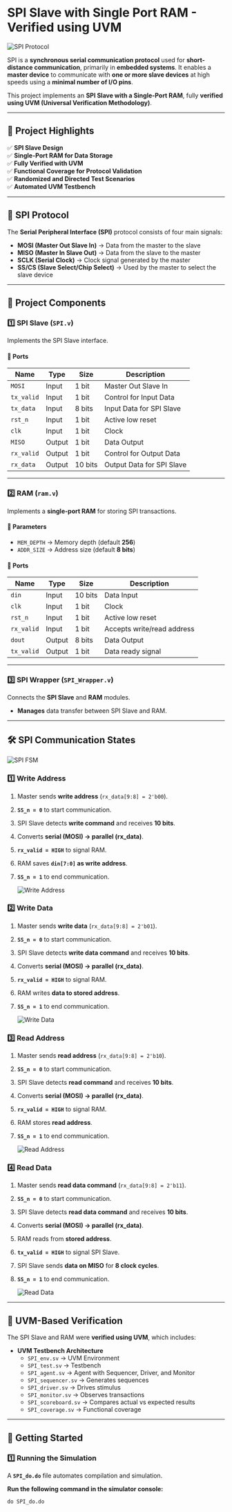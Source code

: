 # **SPI Slave with Single Port RAM - Verified using UVM**

![SPI Protocol](Images/SPI_Protocol.gif)

SPI is a **synchronous serial communication protocol** used for **short-distance communication**, primarily in **embedded systems**. It enables a **master device** to communicate with **one or more slave devices** at high speeds using a **minimal number of I/O pins**.

This project implements an **SPI Slave with a Single-Port RAM**, fully **verified using UVM (Universal Verification Methodology)**.

---

## **📌 Project Highlights**
✅ **SPI Slave Design**  
✅ **Single-Port RAM for Data Storage**  
✅ **Fully Verified with UVM**  
✅ **Functional Coverage for Protocol Validation**  
✅ **Randomized and Directed Test Scenarios**  
✅ **Automated UVM Testbench**  

---

## **🔹 SPI Protocol**
The **Serial Peripheral Interface (SPI)** protocol consists of four main signals:

- **MOSI (Master Out Slave In)** → Data from the master to the slave  
- **MISO (Master In Slave Out)** → Data from the slave to the master  
- **SCLK (Serial Clock)** → Clock signal generated by the master  
- **SS/CS (Slave Select/Chip Select)** → Used by the master to select the slave device  

---

## **🔹 Project Components**
### **1️⃣ SPI Slave (`SPI.v`)**
Implements the SPI Slave interface.

#### **🔹 Ports**
| Name      | Type   | Size  | Description                  |
|-----------|--------|-------|------------------------------|
| `MOSI`    | Input  | 1 bit | Master Out Slave In         |
| `tx_valid`| Input  | 1 bit | Control for Input Data      |
| `tx_data` | Input  | 8 bits| Input Data for SPI Slave    |
| `rst_n`   | Input  | 1 bit | Active low reset            |
| `clk`     | Input  | 1 bit | Clock                        |
| `MISO`    | Output | 1 bit | Data Output                 |
| `rx_valid`| Output | 1 bit | Control for Output Data     |
| `rx_data` | Output | 10 bits| Output Data for SPI Slave  |

---

### **2️⃣ RAM (`ram.v`)**
Implements a **single-port RAM** for storing SPI transactions.

#### **🔹 Parameters**
- `MEM_DEPTH` → Memory depth (default **256**)  
- `ADDR_SIZE` → Address size (default **8 bits**)  

#### **🔹 Ports**
| Name      | Type   | Size  | Description                  |
|-----------|--------|-------|------------------------------|
| `din`     | Input  | 10 bits| Data Input                 |
| `clk`     | Input  | 1 bit  | Clock                      |
| `rst_n`   | Input  | 1 bit  | Active low reset           |
| `rx_valid`| Input  | 1 bit  | Accepts write/read address |
| `dout`    | Output | 8 bits | Data Output                |
| `tx_valid`| Output | 1 bit  | Data ready signal          |

---

### **3️⃣ SPI Wrapper (`SPI_Wrapper.v`)**
Connects the **SPI Slave** and **RAM** modules.
- **Manages** data transfer between SPI Slave and RAM.

---

## **🛠 SPI Communication States**

![SPI FSM](Images/SPI_FSM.png)

### **1️⃣ Write Address**
1. Master sends **write address** (`rx_data[9:8] = 2'b00`).
2. **`SS_n = 0`** to start communication.
3. SPI Slave detects **write command** and receives **10 bits**.
4. Converts **serial (MOSI) → parallel (rx_data)**.
5. **`rx_valid = HIGH`** to signal RAM.
6. RAM saves **`din[7:0]` as write address**.
7. **`SS_n = 1`** to end communication.

   ![Write Address](Images/Write_ADD.png)

### **2️⃣ Write Data**
1. Master sends **write data** (`rx_data[9:8] = 2'b01`).
2. **`SS_n = 0`** to start communication.
3. SPI Slave detects **write data command** and receives **10 bits**.
4. Converts **serial (MOSI) → parallel (rx_data)**.
5. **`rx_valid = HIGH`** to signal RAM.
6. RAM writes **data to stored address**.
7. **`SS_n = 1`** to end communication.

   ![Write Data](Images/Write_Data.png)

### **3️⃣ Read Address**
1. Master sends **read address** (`rx_data[9:8] = 2'b10`).
2. **`SS_n = 0`** to start communication.
3. SPI Slave detects **read command** and receives **10 bits**.
4. Converts **serial (MOSI) → parallel (rx_data)**.
5. **`rx_valid = HIGH`** to signal RAM.
6. RAM stores **read address**.
7. **`SS_n = 1`** to end communication.

   ![Read Address](Images/Read_ADD.png)

### **4️⃣ Read Data**
1. Master sends **read data command** (`rx_data[9:8] = 2'b11`).
2. **`SS_n = 0`** to start communication.
3. SPI Slave detects **read data command** and receives **10 bits**.
4. Converts **serial (MOSI) → parallel (rx_data)**.
5. RAM reads from **stored address**.
6. **`tx_valid = HIGH`** to signal SPI Slave.
7. SPI Slave sends **data on MISO** for **8 clock cycles**.
8. **`SS_n = 1`** to end communication.

   ![Read Data](Images/Read_Data.png)

---

## **📌 UVM-Based Verification**
The SPI Slave and RAM were **verified using UVM**, which includes:
- **UVM Testbench Architecture**
  - `SPI_env.sv` → UVM Environment
  - `SPI_test.sv` → Testbench
  - `SPI_agent.sv` → Agent with Sequencer, Driver, and Monitor
  - `SPI_sequencer.sv` → Generates sequences
  - `SPI_driver.sv` → Drives stimulus
  - `SPI_monitor.sv` → Observes transactions
  - `SPI_scoreboard.sv` → Compares actual vs expected results
  - `SPI_coverage.sv` → Functional coverage

---

## **📌 Getting Started**
### **1️⃣ Running the Simulation**
A **`SPI_do.do`** file automates compilation and simulation.

**Run the following command in the simulator console:**
```tcl
do SPI_do.do
